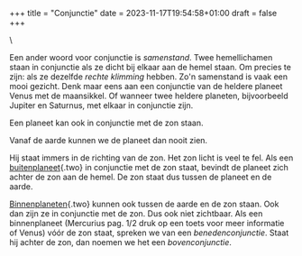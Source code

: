 +++
title = "Conjunctie"
date = 2023-11-17T19:54:58+01:00
draft = false
+++

\

Een ander woord voor conjunctie is *samenstand*. Twee hemellichamen
staan in conjunctie als ze dicht bij elkaar aan de hemel staan. Om
precies te zijn: als ze dezelfde *rechte klimming* hebben. Zo\'n
samenstand is vaak een mooi gezicht. Denk maar eens aan een conjunctie
van de heldere planeet Venus met de maansikkel. Of wanneer twee heldere
planeten, bijvoorbeeld Jupiter en Saturnus, met elkaar in conjunctie
zijn.

Een planeet kan ook in conjunctie met de zon staan.

Vanaf de aarde kunnen we de planeet dan nooit zien.

Hij staat immers in de richting van de zon. Het zon licht is veel te
fel. Als een [buitenplaneet](binnenpl.html){.two} in conjunctie met de
zon staat, bevindt de planeet zich achter de zon aan de hemel. De zon
staat dus tussen de planeet en de aarde.

[Binnenplaneten](binnenpl.html){.two} kunnen ook tussen de aarde en de
zon staan. Ook dan zijn ze in conjunctie met de zon. Dus ook niet
zichtbaar. Als een binnenplaneet (Mercurius pag. 1/2 druk op een toets
voor meer informatie of Venus) vóór de zon staat, spreken we van een
*benedenconjunctie*. Staat hij achter de zon, dan noemen we het een
*bovenconjunctie*.
